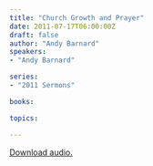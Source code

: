 ```yaml
---
title: "Church Growth and Prayer"
date: 2011-07-17T06:00:00Z
draft: false
author: "Andy Barnard"
speakers:
- "Andy Barnard"

series:
- "2011 Sermons"

books:

topics:

---
```

[Download audio.](https://s3.amazonaws.com/highway/sermons/2011_07/17_Church_Growth_and_Prayer.mp3)